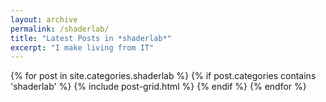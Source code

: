 ```yaml
---
layout: archive
permalink: /shaderlab/
title: "Latest Posts in *shaderlab*"
excerpt: "I make living from IT"
---
```


<div class="tiles">
{% for post in site.categories.shaderlab %}
	{% if post.categories contains 'shaderlab' %}
		{% include post-grid.html %}
	{% endif %}
{% endfor %}
</div><!-- /.tiles -->
